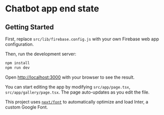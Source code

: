 # Chatbot app end state

## Getting Started

First, replace `src/lib/firebase.config.js` with your own Firebase web app configuration.

Then, run the development server:

```bash
npm install
npm run dev
```

Open [http://localhost:3000](http://localhost:3000) with your browser to see the result.

You can start editing the app by modifying `src/app/page.tsx`, `src/app/gallery/page.tsx`. The page auto-updates as you edit the file.

This project uses [`next/font`](https://nextjs.org/docs/basic-features/font-optimization) to automatically optimize and load Inter, a custom Google Font.
